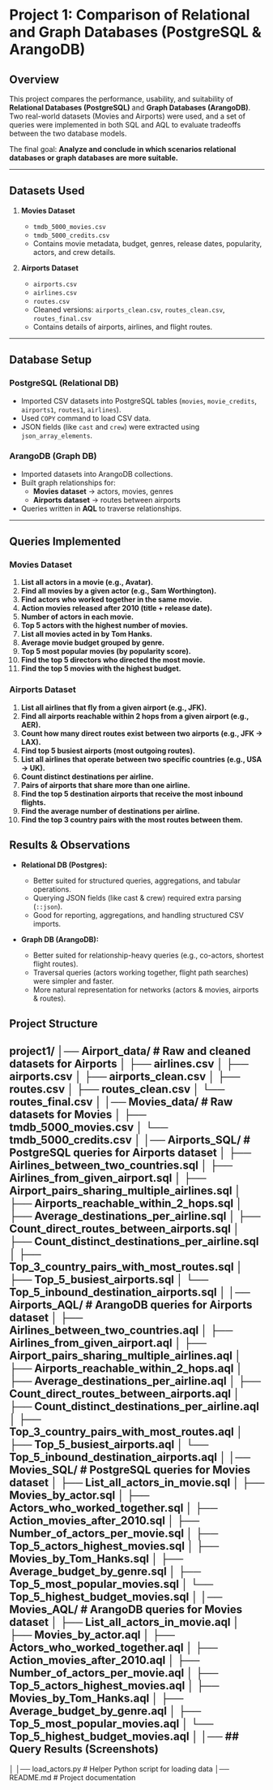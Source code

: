 # Project 1: Comparison of Relational and Graph Databases (PostgreSQL & ArangoDB)

##  Overview
This project compares the performance, usability, and suitability of **Relational Databases (PostgreSQL)** and **Graph Databases (ArangoDB)**.  
Two real-world datasets (Movies and Airports) were used, and a set of queries were implemented in both SQL and AQL to evaluate tradeoffs between the two database models.  

The final goal: **Analyze and conclude in which scenarios relational databases or graph databases are more suitable.**

---

##  Datasets Used
1. **Movies Dataset**
   - `tmdb_5000_movies.csv`
   - `tmdb_5000_credits.csv`
   - Contains movie metadata, budget, genres, release dates, popularity, actors, and crew details.

2. **Airports Dataset**
   - `airports.csv`
   - `airlines.csv`
   - `routes.csv`
   - Cleaned versions: `airports_clean.csv`, `routes_clean.csv`, `routes_final.csv`
   - Contains details of airports, airlines, and flight routes.

---

##  Database Setup

### PostgreSQL (Relational DB)
- Imported CSV datasets into PostgreSQL tables (`movies`, `movie_credits`, `airports1`, `routes1`, `airlines`).
- Used `COPY` command to load CSV data.
- JSON fields (like `cast` and `crew`) were extracted using `json_array_elements`.

### ArangoDB (Graph DB)
- Imported datasets into ArangoDB collections.
- Built graph relationships for:
  - **Movies dataset** → actors, movies, genres
  - **Airports dataset** → routes between airports
- Queries written in **AQL** to traverse relationships.

---

##  Queries Implemented

### Movies Dataset
1. **List all actors in a movie (e.g., Avatar).**
2. **Find all movies by a given actor (e.g., Sam Worthington).**
3. **Find actors who worked together in the same movie.**
4. **Action movies released after 2010 (title + release date).**
5. **Number of actors in each movie.**
6. **Top 5 actors with the highest number of movies.**
7. **List all movies acted in by Tom Hanks.**
8. **Average movie budget grouped by genre.**
9. **Top 5 most popular movies (by popularity score).**
10. **Find the top 5 directors who directed the most movie.**
11. **Find the top 5 movies with the highest budget.**

### Airports Dataset
1. **List all airlines that fly from a given airport (e.g., JFK).**
2. **Find all airports reachable within 2 hops from a given airport (e.g., AER).**
3. **Count how many direct routes exist between two airports (e.g., JFK → LAX).**
4. **Find top 5 busiest airports (most outgoing routes).**
5. **List all airlines that operate between two specific countries (e.g., USA → UK).**
6. **Count distinct destinations per airline.**
7. **Pairs of airports that share more than one airline.**
8. **Find the top 5 destination airports that receive the most inbound flights.**
9. **Find the average number of destinations per airline.**
10. **Find the top 3 country pairs with the most routes between them.**


## Results & Observations
- **Relational DB (Postgres):**
  - Better suited for structured queries, aggregations, and tabular operations.
  - Querying JSON fields (like cast & crew) required extra parsing (`::json`).
  - Good for reporting, aggregations, and handling structured CSV imports.

- **Graph DB (ArangoDB):**
  - Better suited for relationship-heavy queries (e.g., co-actors, shortest flight routes).
  - Traversal queries (actors working together, flight path searches) were simpler and faster.
  - More natural representation for networks (actors & movies, airports & routes).


## Project Structure
project1/
│── Airport_data/ # Raw and cleaned datasets for Airports
│ ├── airlines.csv
│ ├── airports.csv
│ ├── airports_clean.csv
│ ├── routes.csv
│ ├── routes_clean.csv
│ └── routes_final.csv
│
│── Movies_data/ # Raw datasets for Movies
│ ├── tmdb_5000_movies.csv
│ └── tmdb_5000_credits.csv
│
│── Airports_SQL/ # PostgreSQL queries for Airports dataset
│ ├── Airlines_between_two_countries.sql
│ ├── Airlines_from_given_airport.sql
│ ├── Airport_pairs_sharing_multiple_airlines.sql
│ ├── Airports_reachable_within_2_hops.sql
│ ├── Average_destinations_per_airline.sql
│ ├── Count_direct_routes_between_airports.sql
│ ├── Count_distinct_destinations_per_airline.sql
│ ├── Top_3_country_pairs_with_most_routes.sql
│ ├── Top_5_busiest_airports.sql
│ └── Top_5_inbound_destination_airports.sql
│
│── Airports_AQL/ # ArangoDB queries for Airports dataset
│ ├── Airlines_between_two_countries.aql
│ ├── Airlines_from_given_airport.aql
│ ├── Airport_pairs_sharing_multiple_airlines.aql
│ ├── Airports_reachable_within_2_hops.aql
│ ├── Average_destinations_per_airline.aql
│ ├── Count_direct_routes_between_airports.aql
│ ├── Count_distinct_destinations_per_airline.aql
│ ├── Top_3_country_pairs_with_most_routes.aql
│ ├── Top_5_busiest_airports.aql
│ └── Top_5_inbound_destination_airports.aql
│
│── Movies_SQL/ # PostgreSQL queries for Movies dataset
│ ├── List_all_actors_in_movie.sql
│ ├── Movies_by_actor.sql
│ ├── Actors_who_worked_together.sql
│ ├── Action_movies_after_2010.sql
│ ├── Number_of_actors_per_movie.sql
│ ├── Top_5_actors_highest_movies.sql
│ ├── Movies_by_Tom_Hanks.sql
│ ├── Average_budget_by_genre.sql
│ ├── Top_5_most_popular_movies.sql
│ └── Top_5_highest_budget_movies.sql
│
│── Movies_AQL/ # ArangoDB queries for Movies dataset
│ ├── List_all_actors_in_movie.aql
│ ├── Movies_by_actor.aql
│ ├── Actors_who_worked_together.aql
│ ├── Action_movies_after_2010.aql
│ ├── Number_of_actors_per_movie.aql
│ ├── Top_5_actors_highest_movies.aql
│ ├── Movies_by_Tom_Hanks.aql
│ ├── Average_budget_by_genre.aql
│ ├── Top_5_most_popular_movies.aql
│ └── Top_5_highest_budget_movies.aql
│
│── ## Query Results (Screenshots)
---

│
│── load_actors.py # Helper Python script for loading data
│── README.md # Project documentation

